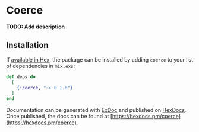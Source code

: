 # Coerce

**TODO: Add description**

## Installation

If [available in Hex](https://hex.pm/docs/publish), the package can be installed
by adding `coerce` to your list of dependencies in `mix.exs`:

```elixir
def deps do
  [
    {:coerce, "~> 0.1.0"}
  ]
end
```

Documentation can be generated with [ExDoc](https://github.com/elixir-lang/ex_doc)
and published on [HexDocs](https://hexdocs.pm). Once published, the docs can
be found at [https://hexdocs.pm/coerce](https://hexdocs.pm/coerce).

